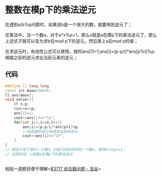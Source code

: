 # 整数在模p下的乘法逆元

在遇到a/b%p问题时，如果说b是一个很大的数，就要用到逆元了；

在乘法中，当一个数a，对于a*x%p=1，那么x就是a在模p下的乘法逆元了，那么上述式子就可以变为求b在mod p下的逆元，然后乘上a后mod p的值；

在求逆元时，有线性公式可以使用，就时ans[1]=1,ans[i]=(p-p/i)*ans[p%i]%p;根据之前的逆元求出当前元素的逆元；

## 代码

```cpp
#define ll long long
const int maxx=3e6+5;
ll ans[maxx];
void solve(){
    ll n,p;
    cin>>n>>p;
    ans[1]=1;
    cout<<ans[1]<<"\n";
    for(int i=2;i<=n;i++){
        ans[i]=(p-p/i)*ans[p%i]%p;
        //由前面的逆元快速求当前的逆元
        cout<<ans[i]<<"\n";
    }
}
// 相当于给了我们一个数a,让我们找到另外的一个数x，使得a*x%p==1；
// 这样的话，x就是a在模p下的乘法逆元
```

![点击并拖拽以移动](data:image/gif;base64,R0lGODlhAQABAPABAP///wAAACH5BAEKAAAALAAAAAABAAEAAAICRAEAOw==)

粘贴一道题目便于理解<[B3717 组合数问题 - 洛谷](https://www.luogu.com.cn/problem/B3717)>